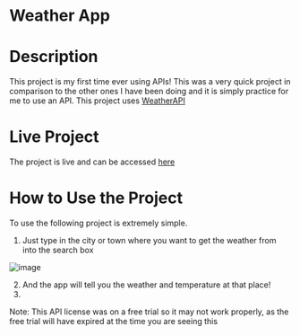 # Weather App

# Description
This project is my first time ever using APIs! This was a very quick project in comparison to the other ones I have been doing and it is simply practice for me to use an API. This project uses [WeatherAPI](https://www.weatherapi.com/)
# Live Project
The project is live and can be accessed [here](https://festivechicken.github.io/weather-app/)

# How to Use the Project
To use the following project is extremely simple.
1. Just type in the city or town where you want to get the weather from into the search box

![image](https://github.com/FestiveChicken/weather-app/assets/44416957/5e6499f9-ff71-4f19-ac8a-b9cec90046dd)


2. And the app will tell you the weather and temperature at that place!
3. 
Note: This API license was on a free trial so it may not work properly, as the free trial will have expired at the time you are seeing this
   
